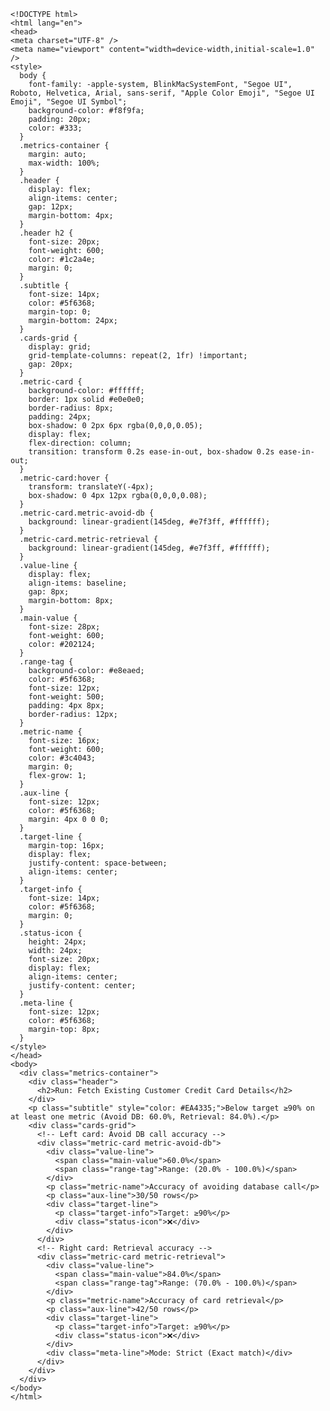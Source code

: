 
    <!DOCTYPE html>
    <html lang="en">
    <head>
    <meta charset="UTF-8" />
    <meta name="viewport" content="width=device-width,initial-scale=1.0" />
    <style>
      body {
        font-family: -apple-system, BlinkMacSystemFont, "Segoe UI", Roboto, Helvetica, Arial, sans-serif, "Apple Color Emoji", "Segoe UI Emoji", "Segoe UI Symbol";
        background-color: #f8f9fa;
        padding: 20px;
        color: #333;
      }
      .metrics-container {
        margin: auto;
        max-width: 100%;
      }
      .header {
        display: flex;
        align-items: center;
        gap: 12px;
        margin-bottom: 4px;
      }
      .header h2 {
        font-size: 20px;
        font-weight: 600;
        color: #1c2a4e;
        margin: 0;
      }
      .subtitle {
        font-size: 14px;
        color: #5f6368;
        margin-top: 0;
        margin-bottom: 24px;
      }
      .cards-grid {
        display: grid;
        grid-template-columns: repeat(2, 1fr) !important;
        gap: 20px;
      }
      .metric-card {
        background-color: #ffffff;
        border: 1px solid #e0e0e0;
        border-radius: 8px;
        padding: 24px;
        box-shadow: 0 2px 6px rgba(0,0,0,0.05);
        display: flex;
        flex-direction: column;
        transition: transform 0.2s ease-in-out, box-shadow 0.2s ease-in-out;
      }
      .metric-card:hover {
        transform: translateY(-4px);
        box-shadow: 0 4px 12px rgba(0,0,0,0.08);
      }
      .metric-card.metric-avoid-db {
        background: linear-gradient(145deg, #e7f3ff, #ffffff);
      }
      .metric-card.metric-retrieval {
        background: linear-gradient(145deg, #e7f3ff, #ffffff);
      }
      .value-line {
        display: flex;
        align-items: baseline;
        gap: 8px;
        margin-bottom: 8px;
      }
      .main-value {
        font-size: 28px;
        font-weight: 600;
        color: #202124;
      }
      .range-tag {
        background-color: #e8eaed;
        color: #5f6368;
        font-size: 12px;
        font-weight: 500;
        padding: 4px 8px;
        border-radius: 12px;
      }
      .metric-name {
        font-size: 16px;
        font-weight: 600;
        color: #3c4043;
        margin: 0;
        flex-grow: 1;
      }
      .aux-line {
        font-size: 12px;
        color: #5f6368;
        margin: 4px 0 0 0;
      }
      .target-line {
        margin-top: 16px;
        display: flex;
        justify-content: space-between;
        align-items: center;
      }
      .target-info {
        font-size: 14px;
        color: #5f6368;
        margin: 0;
      }
      .status-icon {
        height: 24px;
        width: 24px;
        font-size: 20px;
        display: flex;
        align-items: center;
        justify-content: center;
      }
      .meta-line {
        font-size: 12px;
        color: #5f6368;
        margin-top: 8px;
      }
    </style>
    </head>
    <body>
      <div class="metrics-container">
        <div class="header">
          <h2>Run: Fetch Existing Customer Credit Card Details</h2>
        </div>
        <p class="subtitle" style="color: #EA4335;">Below target ≥90% on at least one metric (Avoid DB: 60.0%, Retrieval: 84.0%).</p>
        <div class="cards-grid">
          <!-- Left card: Avoid DB call accuracy -->
          <div class="metric-card metric-avoid-db">
            <div class="value-line">
              <span class="main-value">60.0%</span>
              <span class="range-tag">Range: (20.0% - 100.0%)</span>
            </div>
            <p class="metric-name">Accuracy of avoiding database call</p>
            <p class="aux-line">30/50 rows</p>
            <div class="target-line">
              <p class="target-info">Target: ≥90%</p>
              <div class="status-icon">❌</div>
            </div>
          </div>
          <!-- Right card: Retrieval accuracy -->
          <div class="metric-card metric-retrieval">
            <div class="value-line">
              <span class="main-value">84.0%</span>
              <span class="range-tag">Range: (70.0% - 100.0%)</span>
            </div>
            <p class="metric-name">Accuracy of card retrieval</p>
            <p class="aux-line">42/50 rows</p>
            <div class="target-line">
              <p class="target-info">Target: ≥90%</p>
              <div class="status-icon">❌</div>
            </div>
            <div class="meta-line">Mode: Strict (Exact match)</div>
          </div>
        </div>
      </div>
    </body>
    </html>
    